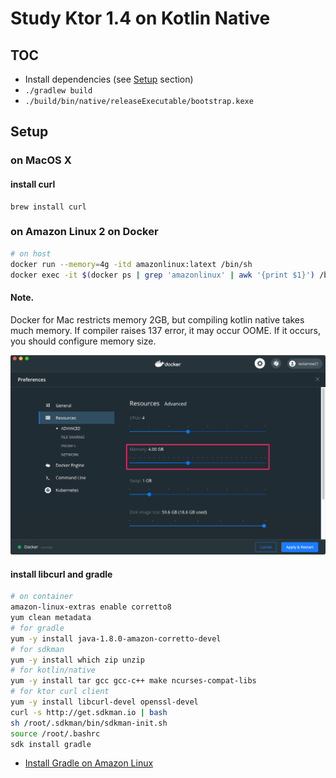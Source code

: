 # Study Ktor 1.4 on Kotlin Native
## TOC
* Install dependencies (see [Setup](#Setup) section)
* `./gradlew build`
* `./build/bin/native/releaseExecutable/bootstrap.kexe`

## Setup
### on MacOS X
#### install curl
```shell script
brew install curl
```

### on Amazon Linux 2 on Docker
```sh
# on host
docker run --memory=4g -itd amazonlinux:latext /bin/sh
docker exec -it $(docker ps | grep 'amazonlinux' | awk '{print $1}') /bin/bash
```

#### Note.
Docker for Mac restricts memory 2GB, but compiling kotlin native takes much memory.
If compiler raises 137 error, it may occur OOME.
If it occurs, you should configure memory size.

![change memory size from 2G to 3G]( ./doc/assets/allocate-more-memory.png )


#### install libcurl and gradle
```sh
# on container
amazon-linux-extras enable corretto8
yum clean metadata
# for gradle
yum -y install java-1.8.0-amazon-corretto-devel
# for sdkman
yum -y install which zip unzip
# for kotlin/native
yum -y install tar gcc gcc-c++ make ncurses-compat-libs
# for ktor curl client
yum -y install libcurl-devel openssl-devel
curl -s http://get.sdkman.io | bash
sh /root/.sdkman/bin/sdkman-init.sh
source /root/.bashrc
sdk install gradle
```

* [Install Gradle on Amazon Linux][install gradle on amazon linux]

[install gradle on amazon linux]: https://hacknote.jp/archives/16618/

